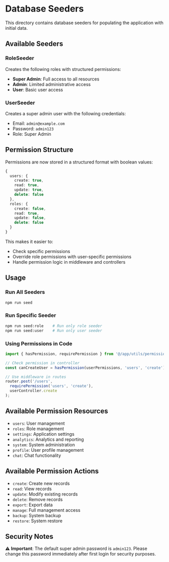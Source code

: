# Database Seeders

This directory contains database seeders for populating the application with initial data.

## Available Seeders

### RoleSeeder
Creates the following roles with structured permissions:

- **Super Admin**: Full access to all resources
- **Admin**: Limited administrative access
- **User**: Basic user access

### UserSeeder
Creates a super admin user with the following credentials:
- Email: `admin@example.com`
- Password: `admin123`
- Role: Super Admin

## Permission Structure

Permissions are now stored in a structured format with boolean values:

```typescript
{
  users: {
    create: true,
    read: true,
    update: true,
    delete: false
  },
  roles: {
    create: false,
    read: true,
    update: false,
    delete: false
  }
}
```

This makes it easier to:
- Check specific permissions
- Override role permissions with user-specific permissions
- Handle permission logic in middleware and controllers

## Usage

### Run All Seeders
```bash
npm run seed
```

### Run Specific Seeder
```bash
npm run seed:role    # Run only role seeder
npm run seed:user    # Run only user seeder
```

### Using Permissions in Code

```typescript
import { hasPermission, requirePermission } from '@/app/utils/permissions';

// Check permission in controller
const canCreateUser = hasPermission(userPermissions, 'users', 'create');

// Use middleware in routes
router.post('/users', 
  requirePermission('users', 'create'), 
  userController.create
);
```

## Available Permission Resources

- `users`: User management
- `roles`: Role management  
- `settings`: Application settings
- `analytics`: Analytics and reporting
- `system`: System administration
- `profile`: User profile management
- `chat`: Chat functionality

## Available Permission Actions

- `create`: Create new records
- `read`: View records
- `update`: Modify existing records
- `delete`: Remove records
- `export`: Export data
- `manage`: Full management access
- `backup`: System backup
- `restore`: System restore

## Security Notes

⚠️ **Important**: The default super admin password is `admin123`. Please change this password immediately after first login for security purposes. 